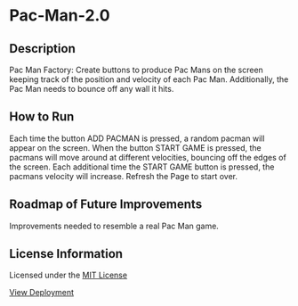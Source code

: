 # Pac-Man-2.0

## Description
<p>Pac Man Factory: Create buttons to produce Pac Mans on the screen keeping track of the position and velocity of each Pac Man. Additionally, the Pac Man needs to bounce off any wall it hits.</p>

## How to Run
<p>Each time the button ADD PACMAN is pressed, a random pacman will appear on the screen. When the button START GAME is pressed, the pacmans will move around at different velocities, bouncing off the edges of the screen. Each additional time the START GAME button is pressed, the pacmans velocity will increase. Refresh the Page to start over.</p>

## Roadmap of Future Improvements
<p>Improvements needed to resemble a real Pac Man game.</p>

## License Information
<p>Licensed under the <a href="https://github.com/avivafischer/Pac-Man-2.0/blob/main/LICENSE">MIT License</a></p>

<p><a href="https://avivafischer.github.io/Pac-Man-2.0/">View Deployment</a></p>
